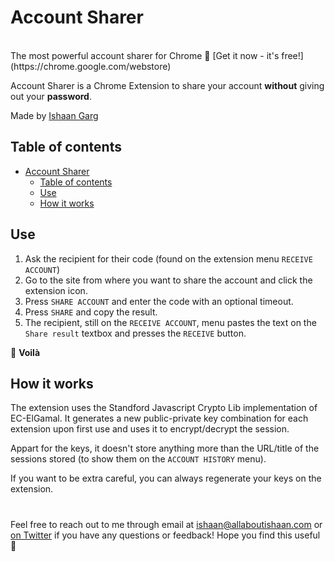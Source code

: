 # Account Sharer
<br>
The most powerful account sharer for Chrome 💎
[Get it now - it's free!](https://chrome.google.com/webstore)

Account Sharer is a Chrome Extension to share your account **without** giving out your **password**.

Made by [Ishaan Garg](https://www.allaboutishaan.com)

## Table of contents
- [Account Sharer](#account-sharer)
  - [Table of contents](#table-of-contents)
  - [Use](#use)
  - [How it works](#how-it-works)
## Use

1. Ask the recipient for their code (found on the extension menu `RECEIVE ACCOUNT`) 
2. Go to the site from where you want to share the account and click the extension icon.
3. Press `SHARE ACCOUNT` and enter the code with an optional timeout.
4. Press `SHARE` and copy the result.
5. The recipient, still on the `RECEIVE ACCOUNT`, menu pastes the text on the `Share result` textbox and presses the `RECEIVE` button.

:tophat:
**Voilà**

## How it works

The extension uses the Standford Javascript Crypto Lib implementation of EC-ElGamal. It generates a new public-private key combination for each extension upon first use and uses it to encrypt/decrypt the session.

Appart for the keys, it doesn't store anything more than the URL/title of the sessions stored (to show them on the `ACCOUNT HISTORY` menu).

If you want to be extra careful, you can always regenerate your keys on the extension.

#
 Feel free to reach out to me through email at ishaan@allaboutishaan.com or [on Twitter](https://twitter.com/allaboutishaan) if you have any questions or feedback! Hope you find this useful 💙